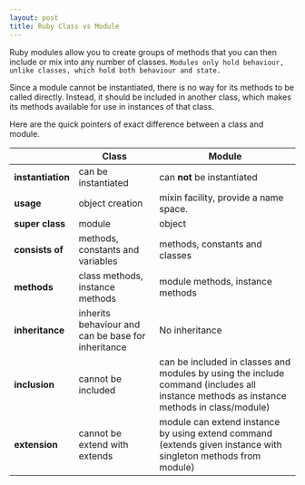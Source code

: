 ```yaml
---
layout: post
title: Ruby Class vs Module
---
```



Ruby modules allow you to create groups of methods that you can then include or mix into any number of classes. `Modules only hold behaviour, unlike classes, which hold both behaviour and state.`

Since a module cannot be instantiated, there is no way for its methods to be called directly. Instead, it should be included in another class, which makes its methods available for use in instances of that class.

Here are the quick pointers of exact difference between a class and module.

<table>
  <thead>
    <tr>
      <th></th>
      <th>Class</th>
      <th>Module</th>
    </tr>
  </thead>
  <tbody>
    <tr>
      <td><b>instantiation</b></td>
      <td>can be instantiated</td>
      <td>can <b>not</b> be instantiated</td>
    </tr>
    <tr>
      <td><b>usage</b></td>
      <td>object creation</td>
      <td>mixin facility, provide a name space.</td>
    </tr>
    <tr>
      <td><b>super class</b></td>
      <td>module</td>
      <td>object</td>
    </tr>
    <tr>
      <td><b>consists of</b></td>
      <td>methods, constants and variables</td>
      <td>methods, constants and classes</td>
    </tr>
    <tr>
      <td><b>methods</b></td>
      <td>class methods, instance methods</td>
      <td>module methods, instance methods</td>
    </tr>
    <tr>
      <td><b>inheritance</b></td>
      <td>inherits behaviour and can be base for inheritance</td>
      <td>No inheritance</td>
    </tr>
    <tr>
      <td><b>inclusion</b></td>
      <td>cannot be included</td>
      <td>can be included in classes and modules by using the include command (includes all instance methods as instance methods in class/module)</td>
    </tr>
    <tr>
      <td><b>extension</b></td>
      <td>cannot be extend with extends</td>
      <td>module can extend instance by using extend command (extends given instance with singleton methods from module)</td>
    </tr>
  </tbody>
</table>
